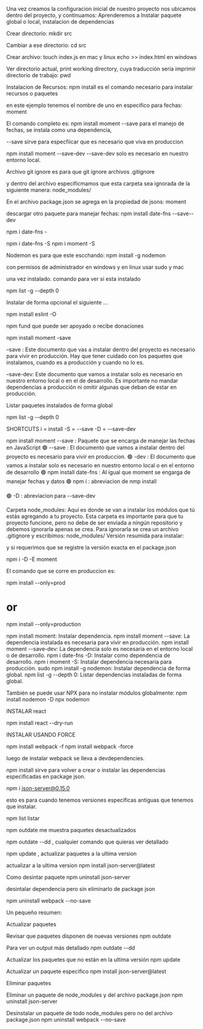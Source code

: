 Una vez creamos la configuracion inicial de nuestro proyecto nos ubicamos dentro del proyecto, y continuamos:
Aprenderemos a Instalar paquete global o local,
instalacion de dependencias


Crear directorio:
mkdir src

Cambiar a ese directorio:
cd src

Crear archivo:
touch index.js        en mac y linux
echo >> index.html    en windows 

Ver directorio actual, print working directory, cuya traducción sería imprimir directorio de trabajo:
pwd           

Instalacion de Recursos:
npm install es el comando necesario para instalar recursos o paquetes

en este ejemplo tenemos el nombre de uno en especifico para fechas:
moment

El comando completo es:
npm install moment --save        para el manejo de fechas, se instala como una dependencia,

--save sirve para especfiicar que es necesario que viva en produccion

npm install moment --save-dev
--save-dev solo es necesario en nuestro entorno local.

Archivo git ignore es para que git ignore archivos
.gitignore

y dentro del archivo especificmamos que esta carpeta sea ignorada de la siguiente manera:
node_modules/

En el archivo package.json se agrega en la propiedad de jsons: moment


descargar otro paquete para manejar fechas: 
npm install date-fns --save--dev


npm i date-fns -

npm i date-fns -S
npm i moment -S


Nodemon es para que este escchando:
npm install -g nodemon

con permisos de administrador en windows
y en linux usar sudo y mac

una vez instalado.
comando para ver si esta instalado

npm list -g --depth 0

Instalar de forma opcional el siguiente ...

npm install eslint -O

npm fund  que puede ser apoyado o recibe donaciones




npm install moment -save

–save : Este documento que vas a instalar dentro del proyecto es necesario para vivir en producción. Hay que tener cuidado con los paquetes que instalamos, cuando es a producción y cuando no lo es.

–save-dev: Este documento que vamos a instalar solo es necesario en nuestro entorno local o en el de desarrollo. Es importante no mandar dependencias a producción ni omitir algunas que deban de estar en producción.


Listar paquetes instalados de forma global

npm list -g --depth 0


SHORTCUTS
i = install
-S = --save
-D = --save-dev


npm install moment --save : Paquete que se encarga de manejar las fechas en JavaScript
🟢 --save : El documento que vamos a instalar dentro del proyecto es necesario para vivir en produccion.
🟢 -dev : El documento que vamos a instalar solo es necesario en nuestro entorno local o en el entorno de desarrollo
🟢 npm install date-fns : Al igual que moment se engarga de manejar fechas y datos
🟢 npm i : abreviacion de nmp install

🟢 -D : abreviacion para --save-dev


Carpeta node_modules: Aquí es donde se van a instalar los módulos que tú estás agregando a tu proyecto. Esta carpeta es importante para que tu proyecto funcione, pero no debe de ser enviada a ningún repositorio y debemos ignorarla apenas se crea.
Para ignorarla se crea un archivo .gitignore y escribimos: node_modules/
Versión resumida para instalar:



y si requerimos que se registre la versión exacta en el package.json

npm i -D -E moment


El comando que se corre en produccion es:

npm install --only=prod
# or
npm install --only=production



npm install moment: Instalar dependencia.
npm install moment --save: La dependencia instalada es necesaria para vivir en producción.
npm install moment --save-dev: La dependencia solo es necesaria en el entorno local o de desarrollo.
npm i date-fns -D: Instalar como dependencia de desarrollo.
npm i moment -S: Instalar dependencia necesaria para producción.
sudo npm install -g nodemon: Instalar dependencia de forma global.
npm list -g --depth 0: Listar dependencias instaladas de forma global.


También se puede usar NPX para no instalar módulos globalmente:
npm install nodemon -D
npx nodemon





INSTALAR react

npm install react --dry-run



INSTALAR USANDO FORCE

npm install webpack -f
npm install webpack -force

luego de instalar webpack se lleva a devdependencies.

npm install sirve para volver a crear
o instalar las dependencias especificadas en
package json.



npm i json-server@0.15.0

esto es para cuando tenemos versiones especificas antiguas que tenemos que instalar.


npm list       listar 






npm outdate         me muestra paquetes desactualizados



npm outdate --dd   , cualquier comando que quieras ver detallado


npm update        , actualizar paquetes a la ultima version


actualizar a la ultima version
npm install json-server@latest


Como desintar paquete
npm uninstall json-server



desintalar dependencia pero sin eliminarlo de package json

npm uninstall webpack --no-save



Un pequeño resumen:

Actualizar paquetes

Revisar que paquetes disponen de nuevas versiones
npm outdate

Para ver un output más detallado
npm outdate --dd

Actualizar los paquetes que no están en la ultima versión
npm update

Actualizar un paquete especifico
npm install json-server@latest

Eliminar paquetes

Eliminar un paquete de node_modules y del archivo package.json
npm uninstall json-server

Desinstalar un paquete de todo node_modules pero no del archivo package.json
npm uninstall webpack --no-save
